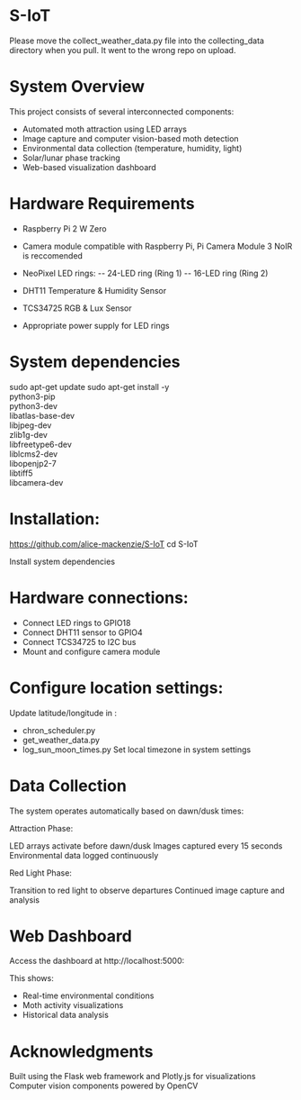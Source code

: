 # S-IoT

Please move the collect_weather_data.py file into the collecting_data directory when you pull. It went to the wrong repo on upload.

# System Overview
This project consists of several interconnected components:

- Automated moth attraction using LED arrays
- Image capture and computer vision-based moth detection
- Environmental data collection (temperature, humidity, light)
- Solar/lunar phase tracking
- Web-based visualization dashboard

# Hardware Requirements

- Raspberry Pi 2 W Zero
- Camera module compatible with Raspberry Pi, Pi Camera Module 3 NoIR is reccomended
- NeoPixel LED rings:
-- 24-LED ring (Ring 1)
-- 16-LED ring (Ring 2)

- DHT11 Temperature & Humidity Sensor
- TCS34725 RGB & Lux Sensor
- Appropriate power supply for LED rings


# System dependencies
sudo apt-get update
sudo apt-get install -y \
    python3-pip \
    python3-dev \
    libatlas-base-dev \
    libjpeg-dev \
    zlib1g-dev \
    libfreetype6-dev \
    liblcms2-dev \
    libopenjp2-7 \
    libtiff5 \
    libcamera-dev


# Installation:
https://github.com/alice-mackenzie/S-IoT
cd S-IoT

Install system dependencies

# Hardware connections:

- Connect LED rings to GPIO18
- Connect DHT11 sensor to GPIO4
- Connect TCS34725 to I2C bus
- Mount and configure camera module


# Configure location settings:

Update latitude/longitude in :
- chron_scheduler.py
- get_weather_data.py
- log_sun_moon_times.py
Set local timezone in system settings


# Data Collection
The system operates automatically based on dawn/dusk times:

Attraction Phase:

LED arrays activate before dawn/dusk
Images captured every 15 seconds
Environmental data logged continuously

Red Light Phase:

Transition to red light to observe departures
Continued image capture and analysis

# Web Dashboard
Access the dashboard at http://localhost:5000:

This shows: 
- Real-time environmental conditions
- Moth activity visualizations
- Historical data analysis

# Acknowledgments

Built using the Flask web framework and Plotly.js for visualizations
Computer vision components powered by OpenCV

